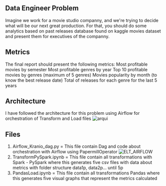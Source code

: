 ## Data Engineer Problem

Imagine we work for a movie studio companny, and we're trying to decide what will be our next great production. For that, you should do some
analytics based on past releases database found on kaggle movies dataset and present them for executives of the companny.

## Metrics
The final report should present the following metrics:
Most profitable movies by semester
Most profitable genres by year
Top 10 profitable movies by genres (maximum of 5 genres)
Movies popularity by month (to know the best release date)
Total of releases for each genre for the last 5 years

## Architecture
I have followed the architecture for this problem using Airflow for orchestration of Transform and Load files
![arqui](https://user-images.githubusercontent.com/66838187/171284842-99e2e1b2-23bf-4411-a416-855253099a12.PNG)

## Files
1) Airflow_Kranio_dag.py = This file contain Dag and code about orchestration with Airflow using PapermillOperator 
![ELT_AIRFLOW](https://user-images.githubusercontent.com/66838187/171286970-d9b75043-a8c9-46fe-a4e7-41227b848093.PNG)
2) TransformPySpark.ipynb = This file contain all transformations with Spark - PySpark where this generates five csv files with data about metrics with folder structure data1p, data2p... until 5p
3) PandasLoad.ipynb = This file contain all transformations Pandas where this generates five visual graphs that represent the metrics calculated
